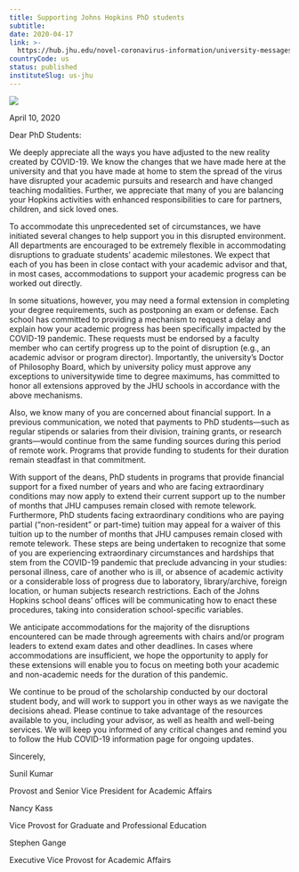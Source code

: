 ```yaml
---
title: Supporting Johns Hopkins PhD students
subtitle: 
date: 2020-04-17
link: >-
  https://hub.jhu.edu/novel-coronavirus-information/university-messages/supporting-johns-hopkins-phd-students/
countryCode: us
status: published
instituteSlug: us-jhu
---
```

![](https://hub.jhu.edu/assets/themes/wphub/assets/images/icons/apple-touch-icon-57x57-5c7e857e30.png)

April 10, 2020

Dear PhD Students:

We deeply appreciate all the ways you have adjusted to the new reality created by COVID-19. We know the changes that we have made here at the university and that you have made at home to stem the spread of the virus have disrupted your academic pursuits and research and have changed teaching modalities. Further, we appreciate that many of you are balancing your Hopkins activities with enhanced responsibilities to care for partners, children, and sick loved ones.

To accommodate this unprecedented set of circumstances, we have initiated several changes to help support you in this disrupted environment. All departments are encouraged to be extremely flexible in accommodating disruptions to graduate students’ academic milestones. We expect that each of you has been in close contact with your academic advisor and that, in most cases, accommodations to support your academic progress can be worked out directly.

In some situations, however, you may need a formal extension in completing your degree requirements, such as postponing an exam or defense. Each school has committed to providing a mechanism to request a delay and explain how your academic progress has been specifically impacted by the COVID-19 pandemic. These requests must be endorsed by a faculty member who can certify progress up to the point of disruption (e.g., an academic advisor or program director). Importantly, the university’s Doctor of Philosophy Board, which by university policy must approve any exceptions to universitywide time to degree maximums, has committed to honor all extensions approved by the JHU schools in accordance with the above mechanisms.

Also, we know many of you are concerned about financial support. In a previous communication, we noted that payments to PhD students—such as regular stipends or salaries from their division, training grants, or research grants—would continue from the same funding sources during this period of remote work. Programs that provide funding to students for their duration remain steadfast in that commitment.

With support of the deans, PhD students in programs that provide financial support for a fixed number of years and who are facing extraordinary conditions may now apply to extend their current support up to the number of months that JHU campuses remain closed with remote telework. Furthermore, PhD students facing extraordinary conditions who are paying partial (“non-resident” or part-time) tuition may appeal for a waiver of this tuition up to the number of months that JHU campuses remain closed with remote telework. These steps are being undertaken to recognize that some of you are experiencing extraordinary circumstances and hardships that stem from the COVID-19 pandemic that preclude advancing in your studies: personal illness, care of another who is ill, or absence of academic activity or a considerable loss of progress due to laboratory, library/archive, foreign location, or human subjects research restrictions. Each of the Johns Hopkins school deans’ offices will be communicating how to enact these procedures, taking into consideration school-specific variables.

We anticipate accommodations for the majority of the disruptions encountered can be made through agreements with chairs and/or program leaders to extend exam dates and other deadlines. In cases where accommodations are insufficient, we hope the opportunity to apply for these extensions will enable you to focus on meeting both your academic and non-academic needs for the duration of this pandemic.

We continue to be proud of the scholarship conducted by our doctoral student body, and will work to support you in other ways as we navigate the decisions ahead. Please continue to take advantage of the resources available to you, including your advisor, as well as health and well-being services. We will keep you informed of any critical changes and remind you to follow the Hub COVID-19 information page for ongoing updates.

Sincerely,

Sunil Kumar

Provost and Senior Vice President for Academic Affairs

Nancy Kass

Vice Provost for Graduate and Professional Education

Stephen Gange

Executive Vice Provost for Academic Affairs